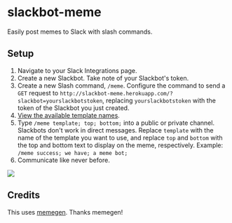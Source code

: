 # slackbot-meme
Easily post memes to Slack with slash commands.

## Setup

1. Navigate to your Slack Integrations page.
2. Create a new Slackbot. Take note of your Slackbot's token. 
3. Create a new Slash command, `/meme`. Configure the command to send a `GET` request to `http://slackbot-meme.herokuapp.com/?slackbot=yourslackbotstoken`, replacing `yourslackbotstoken` with the token of the Slackbot you just created.
4. [View the available template names](http://memegen.link/templates/).
5. Type `/meme template; top; bottom;` into a public or private channel. Slackbots don't work in direct messages. Replace `template` with the name of the template you want to use, and replace `top` and `bottom` with the top and bottom text to display on the meme, respectively. Example: `/meme success; we have; a meme bot;`
6. Communicate like never before.

<img src="http://i.imgur.com/BGkqKgC.png">

## Credits

This uses [memegen](https://github.com/jacebrowning/memegen). Thanks memegen!

